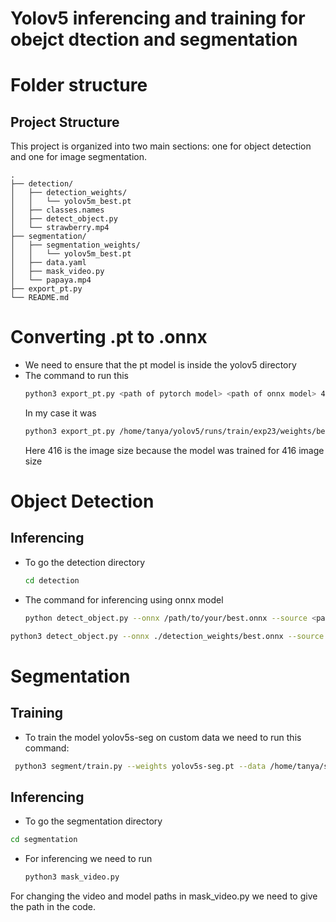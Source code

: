 # Yolov5 inferencing and training for obejct dtection and segmentation
# Folder structure
## Project Structure

This project is organized into two main sections: one for object detection and one for image segmentation.

```text
.
├── detection/
│   ├── detection_weights/
│   │   └── yolov5m_best.pt  
│   ├── classes.names
│   ├── detect_object.py
│   └── strawberry.mp4
├── segmentation/
│   ├── segmentation_weights/
│   │   └── yolov5m_best.pt
│   ├── data.yaml
│   ├── mask_video.py
│   └── papaya.mp4
├── export_pt.py
└── README.md
```
# Converting .pt to .onnx
 * We need to ensure that the pt model is inside the yolov5 directory
 * The command to run this
   ``` bash
   python3 export_pt.py <path of pytorch model> <path of onnx model> 416
   ```
   In my case it was
   ``` bash
   python3 export_pt.py /home/tanya/yolov5/runs/train/exp23/weights/best.pt /home/tanya/yolov5/runs/train/exp23/weights/best.onnx 416
   ```
   Here 416 is the image size because the model was trained for 416 image size
# Object Detection
## Inferencing 
* To go the detection directory
  ``` bash
  cd detection
  ```
* The command for inferencing using onnx model
  ``` bash
  python detect_object.py --onnx /path/to/your/best.onnx --source <path_to_your_video> --names /path/to/your/classes.names --img-size 416
  ```
```bash
python3 detect_object.py --onnx ./detection_weights/best.onnx --source "./strawberry.mp4" --names ./classes.names --img-size 416
```
# Segmentation

## Training
* To train the model yolov5s-seg on custom data we need to run this command:
```bash
 python3 segment/train.py --weights yolov5s-seg.pt --data /home/tanya/seg/data.yaml --epochs 25 --img 640 --batch-size 16
 ```
 ## Inferencing
 * To go the segmentation directory
  ``` bash
  cd segmentation
  ```
* For inferencing we need to run
  ``` bash
  python3 mask_video.py
  ```
For changing the video and model paths in mask_video.py we need to give the path in the code.
   
